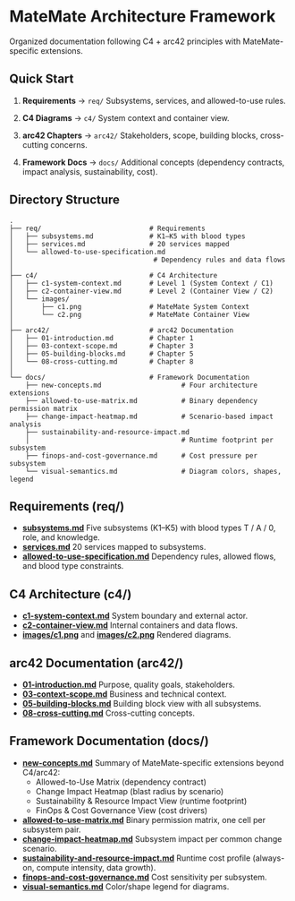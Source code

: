 # MateMate Architecture Framework

Organized documentation following C4 + arc42 principles with MateMate-specific extensions.

## Quick Start

1. **Requirements** → `req/`
   Subsystems, services, and allowed-to-use rules.

2. **C4 Diagrams** → `c4/`
   System context and container view.

3. **arc42 Chapters** → `arc42/`
   Stakeholders, scope, building blocks, cross-cutting concerns.

4. **Framework Docs** → `docs/`
   Additional concepts (dependency contracts, impact analysis, sustainability, cost).

## Directory Structure

```
.
├── req/                           # Requirements
│   ├── subsystems.md              # K1–K5 with blood types
│   ├── services.md                # 20 services mapped
│   └── allowed-to-use-specification.md
│                                   # Dependency rules and data flows
│
├── c4/                            # C4 Architecture
│   ├── c1-system-context.md       # Level 1 (System Context / C1)
│   ├── c2-container-view.md       # Level 2 (Container View / C2)
│   └── images/
│       ├── c1.png                 # MateMate System Context
│       └── c2.png                 # MateMate Container View
│
├── arc42/                         # arc42 Documentation
│   ├── 01-introduction.md         # Chapter 1
│   ├── 03-context-scope.md        # Chapter 3
│   ├── 05-building-blocks.md      # Chapter 5
│   └── 08-cross-cutting.md        # Chapter 8
│
└── docs/                          # Framework Documentation
    ├── new-concepts.md                    # Four architecture extensions
    ├── allowed-to-use-matrix.md           # Binary dependency permission matrix
    ├── change-impact-heatmap.md           # Scenario-based impact analysis
    ├── sustainability-and-resource-impact.md
    │                                      # Runtime footprint per subsystem
    ├── finops-and-cost-governance.md      # Cost pressure per subsystem
    └── visual-semantics.md                # Diagram colors, shapes, legend
```

## Requirements (req/)
- **[subsystems.md](req/subsystems.md)**
  Five subsystems (K1–K5) with blood types T / A / 0, role, and knowledge.
- **[services.md](req/services.md)**
  20 services mapped to subsystems.
- **[allowed-to-use-specification.md](req/allowed-to-use-specification.md)**
  Dependency rules, allowed flows, and blood type constraints.

## C4 Architecture (c4/)
- **[c1-system-context.md](c4/c1-system-context.md)**
  System boundary and external actor.
- **[c2-container-view.md](c4/c2-container-view.md)**
  Internal containers and data flows.
- **[images/c1.png](c4/images/c1.png)** and **[images/c2.png](c4/images/c2.png)**
  Rendered diagrams.

## arc42 Documentation (arc42/)
- **[01-introduction.md](arc42/01-introduction.md)**
  Purpose, quality goals, stakeholders.
- **[03-context-scope.md](arc42/03-context-scope.md)**
  Business and technical context.
- **[05-building-blocks.md](arc42/05-building-blocks.md)**
  Building block view with all subsystems.
- **[08-cross-cutting.md](arc42/08-cross-cutting.md)**
  Cross-cutting concepts.

## Framework Documentation (docs/)
- **[new-concepts.md](docs/new-concepts.md)**
  Summary of MateMate-specific extensions beyond C4/arc42:
  - Allowed-to-Use Matrix (dependency contract)
  - Change Impact Heatmap (blast radius by scenario)
  - Sustainability & Resource Impact View (runtime footprint)
  - FinOps & Cost Governance View (cost drivers)
- **[allowed-to-use-matrix.md](docs/allowed-to-use-matrix.md)**
  Binary permission matrix, one cell per subsystem pair.
- **[change-impact-heatmap.md](docs/change-impact-heatmap.md)**
  Subsystem impact per common change scenario.
- **[sustainability-and-resource-impact.md](docs/sustainability-and-resource-impact.md)**
  Runtime cost profile (always-on, compute intensity, data growth).
- **[finops-and-cost-governance.md](docs/finops-and-cost-governance.md)**
  Cost sensitivity per subsystem.
- **[visual-semantics.md](docs/visual-semantics.md)**
  Color/shape legend for diagrams.
